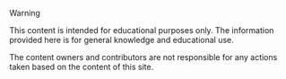 Warning

This content is intended for educational purposes only. The information provided here is for general knowledge and educational use. 

The content owners and contributors are not responsible for any actions taken based on the content of this site.
